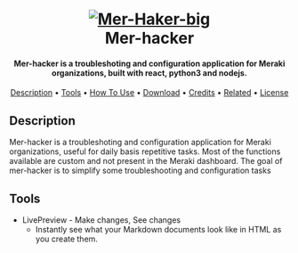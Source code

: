 <h1 align="center">
  <br>
  <a href="https://imgbb.com/"><img src="https://i.ibb.co/S6PZnsk/Mer-Haker-big.png" alt="Mer-Haker-big" border="0" /></a>
  <br>
  Mer-hacker
  <br>
</h1>

<h4 align="center">Mer-hacker is a troubleshoting and configuration application for Meraki organizations, built with react, python3 and nodejs.</h4>

<p align="center">
  <a href="#description">Description</a> •
  <a href="#tools">Tools</a> •
  <a href="#how-to-use">How To Use</a> •
  <a href="#download">Download</a> •
  <a href="#credits">Credits</a> •
  <a href="#related">Related</a> •
  <a href="#license">License</a>
</p>

## Description
Mer-hacker is a troubleshoting and configuration application for Meraki organizations, useful for daily basis repetitive tasks.
Most of the functions available are custom and not present in the Meraki dashboard.
The goal of mer-hacker is to simplify some troubleshooting and configuration tasks



## Tools

* LivePreview - Make changes, See changes
  - Instantly see what your Markdown documents look like in HTML as you create them.

